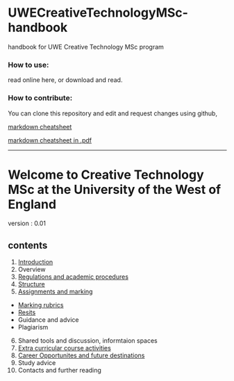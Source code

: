 # UWECreativeTechnologyMSc-handbook
handbook for UWE Creative Technology MSc program

 ### How to use:
 read online here, or download and read. 
 
 ### How to contribute:
 You can clone this repository and edit and request changes using github,
 
 [markdown cheatsheet](https://github.com/adam-p/markdown-here/wiki/Markdown-Cheatsheet)
  
 [markdown cheatsheet in .pdf](https://guides.github.com/pdfs/markdown-cheatsheet-online.pdf)
  
 
----

# Welcome to Creative Technology MSc at the University of the West of England

version : 0.01 

## contents
1. [Introduction](introduction.md)
2. Overview
3. [Regulations and academic procedures](regulations.md)
4. [Structure](structure.md)
5. [Assignments and marking](assignments.md)
 * [Marking rubrics](assignments.md#marking-rubrics)
 * [Resits](assignments.md#resits)
 * Guidance and advice
 * Plagiarism
6. Shared tools and discussion, informtaion spaces
6. [Extra curricular course activities](extra-curricular.md)
7. [Career Opportunites and future destinations](careers.md)
8. Study advice
9. Contacts and further reading



